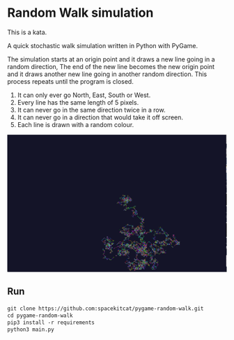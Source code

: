 # Random Walk simulation

This is a kata.

A quick stochastic walk simulation written in Python with PyGame.

The simulation starts at an origin point and it draws a new line going in a random direction,
The end of the new line becomes the new origin point and it draws another new line going in another random direction.
This process repeats until the program is closed.

1. It can only ever go North, East, South or West.
2. Every line has the same length of 5 pixels.
3. It can never go in the same direction twice in a row.
4. It can never go in a direction that would take it off screen.
5. Each line is drawn with a random colour.

![Screenshot showing this program running, it shows a multi-coloured cluster of lines](images/demo.png)

## Run

```
git clone https://github.com:spacekitcat/pygame-random-walk.git
cd pygame-random-walk
pip3 install -r requirements
python3 main.py
```
